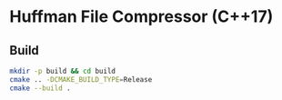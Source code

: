 # Huffman File Compressor (C++17)

## Build

```bash
mkdir -p build && cd build
cmake .. -DCMAKE_BUILD_TYPE=Release
cmake --build .
